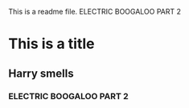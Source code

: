 This is a readme file.
ELECTRIC BOOGALOO PART 2

# This is a title
## Harry smells
### ELECTRIC BOOGALOO PART 2
